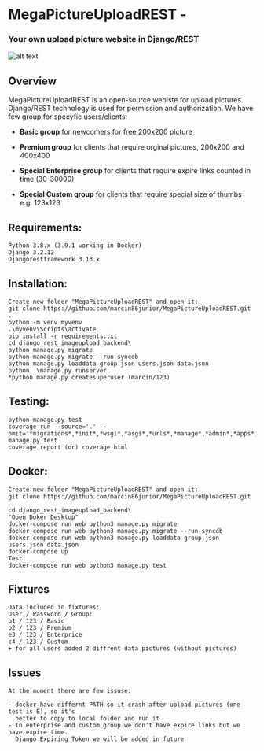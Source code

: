 MegaPictureUploadREST -
=====================

### Your own upload picture website in Django/REST

![alt text](http://marcin86.pythonanywhere.com/static/MegaUploadpic.PNG)

Overview
--------

MegaPictureUploadREST is an open-source webiste for upload pictures. 
Django/REST technology is used for permission and authorization.
We have few group for specyfic users/clients:

* **Basic group** for newcomers for free 200x200 picture

* **Premium group** for clients that require orginal pictures, 200x200 and 400x400

* **Special Enterprise group** for clients that require expire links counted in time (30-30000)

* **Special Custom group** for clients that require special size of thumbs e.g. 123x123

Requirements:
-------------

	Python 3.8.x (3.9.1 working in Docker)
	Django 3.2.12
	Djangorestframework 3.13.x

Installation:
-------------


	Create new folder "MegaPictureUploadREST" and open it:
	git clone https://github.com/marcin86junior/MegaPictureUploadREST.git .
	python -m venv myvenv
	.\myvenv\Scripts\activate
	pip install -r requirements.txt
	cd django_rest_imageupload_backend\
	python manage.py migrate
	python manage.py migrate --run-syncdb
	python manage.py loaddata group.json users.json data.json
	python .\manage.py runserver
	*python manage.py createsuperuser (marcin/123)


Testing:
--------

	python manage.py test
	coverage run --source='.' --omit='*migrations*,*init*,*wsgi*,*asgi*,*urls*,*manage*,*admin*,*apps*,*settings*,*test*,*seriali*' manage.py test
	coverage report (or) coverage html


Docker:
-------

	Create new folder "MegaPictureUploadREST" and open it:
	git clone https://github.com/marcin86junior/MegaPictureUploadREST.git .
	cd django_rest_imageupload_backend\
	"Open Doker Desktop"
	docker-compose run web python3 manage.py migrate
	docker-compose run web python3 manage.py migrate --run-syncdb
	docker-compose run web python3 manage.py loaddata group.json users.json data.json
	docker-compose up
	Test:
	docker-compose run web python3 manage.py test


Fixtures
--------


	Data included in fixtures:
	User / Password / Group:
	b1 / 123 / Basic
	p2 / 123 / Premium
	e3 / 123 / Enterprice
	c4 / 123 / Custom
	+ for all users added 2 diffrent data pictures (without pictures)


Issues
------


	At the moment there are few issuse:

	- docker have differnt PATH so it crash after upload pictures (one test is E), so it's
	  better to copy to local folder and run it
	- In enterprise and custom group we don't have expire links but we have expire time.
	  Django Expiring Token we will be added in future


